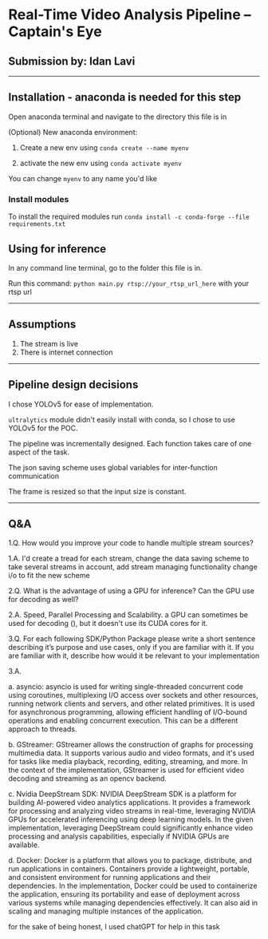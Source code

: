 # Real-Time Video Analysis Pipeline – Captain's Eye
## Submission by: Idan Lavi

---

## Installation - anaconda is needed for this step

Open anaconda terminal and navigate to the directory this file is in

(Optional) New anaconda environment:
   1. Create a new env using `conda create --name myenv`

   2. activate the new env using `conda activate myenv`

You can change `myenv` to any name you'd like 

### Install modules
To install the required modules run `conda install -c conda-forge --file requirements.txt`


## Using for inference

In any command line terminal, go to the folder this file is in.

Run this command: `python main.py rtsp://your_rtsp_url_here` with your rtsp url


---
## Assumptions

1. The stream is live
2. There is internet connection

---
## Pipeline design decisions

I chose YOLOv5 for ease of implementation. 

`ultralytics` module didn't easily install with conda, so I chose to use YOLOv5 for the POC.

The pipeline was incrementally designed.
Each function takes care of one aspect of the task. 

The json saving scheme uses global variables for inter-function communication

The frame is resized so that the input size is constant.


---
## Q&A

1.Q. How would you improve your code to handle multiple stream sources?

1.A. I'd create a tread for each stream, 
change the data saving scheme to take several streams in account, 
add stream managing functionality
change i/o to fit the new scheme


2.Q. What is the advantage of using a GPU for inference? Can the GPU use for decoding as well?

2.A. Speed, Parallel Processing and Scalability. a GPU can sometimes be used for decoding (), but it doesn't use its CUDA cores for it.



3.Q. For each following SDK/Python Package please write a short sentence describing it’s purpose and use cases, only if you are familiar with it. If you are familiar with it, describe how would it be relevant to your implementation

3.A.

a. asyncio:
asyncio is used for writing single-threaded concurrent code using coroutines, multiplexing I/O access over sockets and other resources, running network clients and servers, and other related primitives. 
It is used for asynchronous programming, allowing efficient handling of I/O-bound operations and enabling concurrent execution. 
This can be a different approach to threads.

b. GStreamer:
GStreamer allows the construction of graphs for processing multimedia data. 
It supports various audio and video formats, and it's used for tasks like media playback, recording, editing, streaming, and more. 
In the context of the implementation, GStreamer is used for efficient video decoding and streaming as an opencv backend.

c. Nvidia DeepStream SDK:
NVIDIA DeepStream SDK is a platform for building AI-powered video analytics applications. 
It provides a framework for processing and analyzing video streams in real-time, leveraging NVIDIA GPUs for accelerated inferencing using deep learning models. 
In the given implementation, leveraging DeepStream could significantly enhance video processing and analysis capabilities, especially if NVIDIA GPUs are available.

d. Docker:
Docker is a platform that allows you to package, distribute, and run applications in containers. 
Containers provide a lightweight, portable, and consistent environment for running applications and their dependencies. 
In the implementation, Docker could be used to containerize the application, ensuring its portability and ease of deployment across various systems while managing dependencies effectively. 
It can also aid in scaling and managing multiple instances of the application.



for the sake of being honest, I used chatGPT for help in this task



